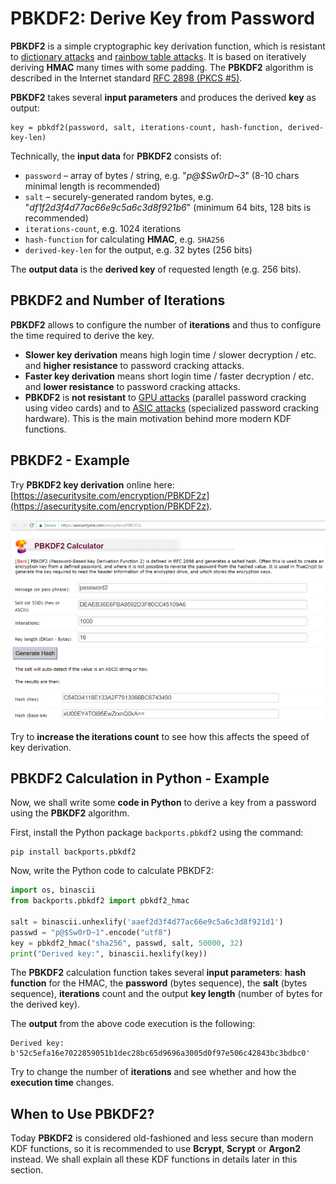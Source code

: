 # PBKDF2: Derive Key from Password

**PBKDF2** is a simple cryptographic key derivation function, which is resistant to [dictionary attacks](https://en.wikipedia.org/wiki/Dictionary_attack) and [rainbow table attacks](https://en.wikipedia.org/wiki/Rainbow_table). It is based on iteratively deriving **HMAC** many times with some padding. The **PBKDF2** algorithm is described in the Internet standard [RFC 2898 \(PKCS \#5\)](http://ietf.org/rfc/rfc2898.txt).

**PBKDF2** takes several **input parameters** and produces the derived **key** as output:

```
key = pbkdf2(password, salt, iterations-count, hash-function, derived-key-len)
```

Technically, the **input data** for **PBKDF2** consists of:

* `password` – array of bytes / string, e.g. "_p@$Sw0rD~3_" \(8-10 chars minimal length is recommended\)
* `salt` – securely-generated random bytes, e.g. "_df1f2d3f4d77ac66e9c5a6c3d8f921b6_" \(minimum 64 bits, 128 bits is recommended\)
* `iterations-count`, e.g. 1024 iterations
* `hash-function` for calculating **HMAC**, e.g. `SHA256`
* `derived-key-len` for the output, e.g. 32 bytes \(256 bits\)

The **output data** is the **derived key** of requested length \(e.g. 256 bits\).

## PBKDF2 and Number of Iterations

**PBKDF2** allows to configure the number of **iterations** and thus to configure the time required to derive the key.

* **Slower key derivation** means high login time / slower decryption / etc. and **higher resistance** to password cracking attacks.
* **Faster key derivation** means short login time / faster decryption / etc. and **lower resistance** to password cracking attacks.
* **PBKDF2** is **not resistant** to [GPU attacks](https://security.stackexchange.com/questions/118147/how-are-gpus-used-in-brute-force-attacks) \(parallel password cracking using video cards\) and to [ASIC attacks](https://en.wikipedia.org/wiki/Custom_hardware_attack) \(specialized password cracking hardware\). This is the main motivation behind more modern KDF functions.

## PBKDF2 - Example

Try **PBKDF2 key derivation** online here: [https://asecuritysite.com/encryption/PBKDF2z](https://asecuritysite.com/encryption/PBKDF2z).

![](/assets/PBKDF2-calculator.png)

Try to **increase the iterations count** to see how this affects the speed of key derivation.

## PBKDF2 Calculation in Python - Example

Now, we shall write some **code in Python** to derive a key from a password using the **PBKDF2** algorithm.

First, install the Python package `backports.pbkdf2` using the command:

```
pip install backports.pbkdf2
```

Now, write the Python code to calculate PBKDF2:

```python
import os, binascii
from backports.pbkdf2 import pbkdf2_hmac

salt = binascii.unhexlify('aaef2d3f4d77ac66e9c5a6c3d8f921d1')
passwd = "p@$Sw0rD~1".encode("utf8")
key = pbkdf2_hmac("sha256", passwd, salt, 50000, 32)
print("Derived key:", binascii.hexlify(key))
```

The **PBKDF2** calculation function takes several **input parameters**: **hash function** for the HMAC, the **password** \(bytes sequence\), the **salt** \(bytes sequence\), **iterations** count and the output **key length** \(number of bytes for the derived key\).

The **output** from the above code execution is the following:

```
Derived key: b'52c5efa16e7022859051b1dec28bc65d9696a3005d0f97e506c42843bc3bdbc0'
```

Try to change the number of **iterations** and see whether and how the **execution time** changes.

## When to Use PBKDF2?

Today **PBKDF2** is considered old-fashioned and less secure than modern KDF functions, so it is recommended to use **Bcrypt**, **Scrypt** or **Argon2** instead. We shall explain all these KDF functions in details later in this section.

